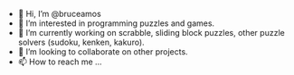- 👋 Hi, I’m @bruceamos
- 👀 I’m interested in programming puzzles and games.
- 🌱 I’m currently working on scrabble, sliding block puzzles, other puzzle solvers (sudoku, kenken, kakuro).
- 💞️ I’m looking to collaborate on other projects.
- 📫 How to reach me ...

<!---
bruceamos/bruceamos is a ✨ special ✨ repository because its `README.md` (this file) appears on your GitHub profile.
You can click the Preview link to take a look at your changes.
--->
